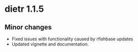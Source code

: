 dietr 1.1.5
============

## Minor changes
* Fixed issues with functionality caused by rfishbase updates
* Updated vignette and documentation.